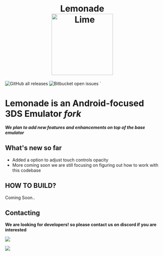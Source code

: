 <h1 align="center">
  <br>
    <a>Lemonade</a>
  <br>
    <b href="https://citra-emu.org/"><img src="https://github.com/kleidiss/Citra-Enhanced/assets/124008722/c171265e-8d7f-4cb8-8f4e-3ae73bf231b9" alt="Lime" width="200"></b>
  <br>
</h1>

![GitHub all releases](https://img.shields.io/github/downloads/Gamer64ytb/Citra-Enhanced/total)
![Bitbucket open issues](https://img.shields.io/bitbucket/issues/Gamer64ytb/Citra-Enhanced)
`
# Lemonade is an Android-focused 3DS Emulator ___fork___

***We plan to add new features and enhancements on top of the ___base___ emulator***

## What's new so far 

- Added a option to adjust touch controls opacity 
- More coming soon we are still focusing on figuring out how to work with this codebase

## HOW TO BUILD?
Coming Soon..

## Contacting

**We are looking for developers! so please contact us on discord if you are interested**

[![](https://dcbadge.vercel.app/api/server/INVITEID)](https://discord.gg/INVITEID)

[![](https://patrolavia.github.io/telegram-badge/chat.png)](https://t.me/joinchat/lTkg6yC6pQAxNzM0)
